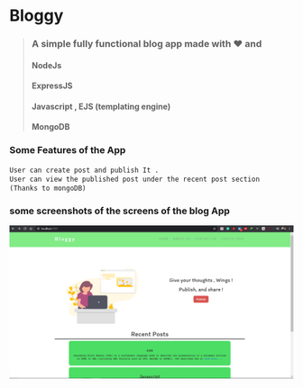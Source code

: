 # Bloggy
> ### A simple fully functional blog app made with ❤ and
> #### NodeJs
> #### ExpressJS 
> #### Javascript , EJS (templating engine)
> #### MongoDB


### Some Features of the App
```
User can create post and publish It .
User can view the published post under the recent post section
(Thanks to mongoDB)
```
### some screenshots of the screens of the blog App
![DEMO IMAGE](screenshots/home.png)